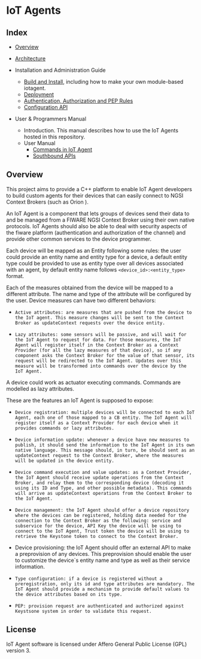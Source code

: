 # IoT Agents
## Index

* [Overview](#overview)

* [Architecture](doc/architecture.md)
* Installation and Administration Guide
    - [Build and Install](doc/build.md), including how to make your own module-based iotagent.
    - [Deployment](doc/deploy.md)
    - [Authentication, Authorization and PEP Rules](doc/pep.md)
    - [Configuration API](doc/north_api.md)
    
* User & Programmers Manual
    - Introduction. This manual describes how to use the IoT Agents hosted in this repository.
    - User Manual
        * [Commands in IoT Agent](doc/commands.md)
        * [Southbound APIs](doc/modules.md)

## <a name="overview">Overview</a>
This project aims to provide a C++ platform to enable IoT Agent developers to build custom agents for their devices that can easily connect to NGSI Context Brokers (such as Orion ).

An IoT Agent is a component that lets groups of devices send their data to and be managed from a FIWARE NGSI Context Broker using their own native protocols. IoT Agents should also be able to deal with security aspects of the fiware platform (authentication and authorization of the channel) and provide other common services to the device programmer.

Each device will be mapped as an Entity following some rules: the user could provide an entity name and entity type for a device, a default entity type could be provided to use as entity type over all devices associated with an agent, by default entity name follows `<device_id>:<entity_type>` format.

Each of the measures obtained from the device will be mapped to a different attribute. The name and type of the attribute will be configured by the user. Device measures can have two different behaviors:

-     Active attributes: are measures that are pushed from the device to the IoT agent. This measure changes will be sent to the Context Broker as updateContext requests over the device entity.
-     Lazy attributes: some sensors will be passive, and will wait for the IoT Agent to request for data. For those measures, the IoT Agent will register itself in the Context Broker as a Context Provider (for all the lazy measures of that device), so if any component asks the Context Broker for the value of that sensor, its request will be redirected to the IoT Agent. Updates over this measure will be transformed into commands over the device by the IoT Agent.

A device could work as actuator executing commands. Commands are modelled as lazy attributes.

These are the features an IoT Agent is supposed to expose:

-     Device registration: multiple devices will be connected to each IoT Agent, each one of those mapped to a CB entity. The IoT Agent will register itself as a Context Provider for each device when it provides commands or lazy attributes.
-     Device information update: whenever a device have new measures to publish, it should send the information to the IoT Agent in its own native language. This message should, in turn, be should sent as an updateContext request to the Context Broker, where the measures will be updated in the device entity.
-     Device command execution and value updates: as a Context Provider, the IoT Agent should receive update operations from the Context Broker, and relay them to the corresponding device (decoding it using its ID and Type, and other possible metadata). This commands will arrive as updateContext operations from the Context Broker to the IoT Agent.
-     Device management: the IoT Agent should offer a device repository where the devices can be registered, holding data needed for the connection to the Context Broker as the following: service and subservice for the device, API Key the device will be using to connect to the IoT Agent, Trust token the device will be using to retrieve the Keystone token to connect to the Context Broker.
-    Device provisioning: the IoT Agent should offer an external API to make a preprovision of any devices. This preprovision should enable the user to customize the device`s entity name and type as well as their service information.
-     Type configuration: if a device is registered without a preregistration, only its id and type attributes are mandatory. The IoT Agent should provide a mechanism to provide default values to the device attributes based on its type.
-     PEP: provision request are authenticated and authorized against Keystsone system in order to validate this request.









## License ##
IoT Agent software is licensed under Affero General Public License (GPL) version 3.
